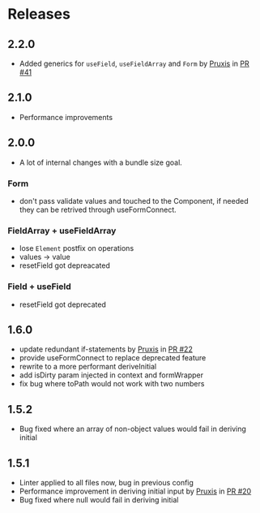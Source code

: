 # Releases

## 2.2.0

- Added generics for `useField`, `useFieldArray` and `Form` by [Pruxis](https://github.com/Pruxis) in [PR #41](https://github.com/JoviDeCroock/hooked-form/pull/41)

## 2.1.0

- Performance improvements

## 2.0.0

- A lot of internal changes with a bundle size goal.

### Form

- don't pass validate values and touched to the Component, if needed they can be retrived through useFormConnect.

### FieldArray + useFieldArray

- lose `Element` postfix on operations
- values -> value
- resetField got depreacated

### Field + useField

- resetField got deprecated

## 1.6.0

- update redundant if-statements by [Pruxis](https://github.com/Pruxis) in [PR #22](https://github.com/JoviDeCroock/hooked-form/pull/22)
- provide useFormConnect to replace deprecated feature
- rewrite to a more performant deriveInitial
- add isDirty param injected in context and formWrapper
- fix bug where toPath would not work with two numbers

## 1.5.2

- Bug fixed where an array of non-object values would fail in deriving initial

## 1.5.1

- Linter applied to all files now, bug in previous config
- Performance improvement in deriving initial input by [Pruxis](https://github.com/Pruxis) in [PR #20](https://github.com/JoviDeCroock/hooked-form/pull/20)
- Bug fixed where null would fail in deriving initial
